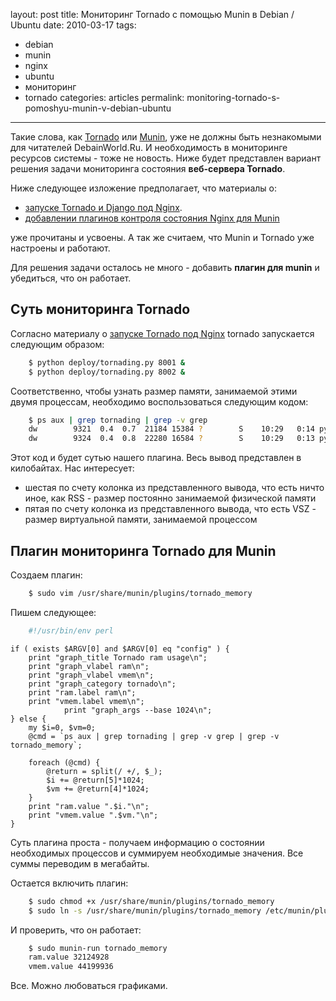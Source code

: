 layout: post
title: Мониторинг Tornado с помощью Munin в Debian / Ubuntu
date: 2010-03-17
tags:
- debian
-  munin
-  nginx
-  ubuntu
-  мониторинг
-  tornado
categories: articles
permalink: monitoring-tornado-s-pomoshyu-munin-v-debian-ubuntu
---
Такие слова, как [Tornado](http://debianworld.ru/articles/tag/tornado/ "Статьи на тему веб-сервера Tornado") или [Munin](http://debianworld.ru/articles/tag/munin/ "Статьи на тему системы мониторинга Munin"), уже не должны быть незнакомыми для читателей DebainWorld.Ru. И необходимость в мониторинге ресурсов системы - тоже не новость. Ниже будет представлен вариант решения задачи мониторинга состояния **веб-сервера Tornado**.
<!-- more -->
Ниже следующее изложение предполагает, что материалы о:

  * [запуске Tornado и Django под Nginx](http://debianworld.ru/articles/ustanovka-i-nastrojka-django-nginx-cherez-tornado-v-debian-ubuntu/ "Установка и настройка Django через Tornado под Nginx").
  * [добавлении плагинов контроля состояния Nginx для Munin](http://debianworld.ru/articles/monitoring-nginx-s-pomoshyu-munin-v-debian-ubuntu/ "Мониторинг nginx с помощью Munin")

уже прочитаны и усвоены. А так же  считаем, что Munin и Tornado уже настроены и работают. 

Для решения задачи осталось не много - добавить **плагин для munin** и убедиться, что он работает.

Суть мониторинга Tornado
-------------------------------
Согласно материалу о [запуске Tornado под Nginx](http://debianworld.ru/articles/ustanovka-i-nastrojka-django-nginx-cherez-tornado-v-debian-ubuntu/ "Установка Django,Tornado,Nginx") tornado запускается следующим образом:

``` bash
    $ python deploy/tornading.py 8001 &
    $ python deploy/tornading.py 8002 &
```
Соответственно, чтобы узнать размер памяти, занимаемой этими двумя процессам, необходимо воспользоваться следующим кодом:

``` bash
    $ ps aux | grep tornading | grep -v grep
    dw        9321  0.4  0.7  21184 15384 ?        S    10:29   0:14 python deploy/tornading.py 8001
    dw        9324  0.4  0.8  22280 16584 ?        S    10:29   0:13 python deploy/tornading.py 8002
```
Этот код и будет сутью нашего плагина. Весь вывод представлен в килобайтах. Нас интересует:

  * шестая по счету колонка из представленного вывода, что есть ничто иное, как RSS - размер постоянно занимаемой физической памяти
  * пятая  по счету колонка из представленного вывода, что есть VSZ - размер виртуальной памяти, занимаемой процессом

Плагин мониторинга Tornado для Munin
-----------------------------------------------
Создаем плагин:

``` bash
    $ sudo vim /usr/share/munin/plugins/tornado_memory
```
Пишем следующее:

``` bash
    #!/usr/bin/env perl
```
    if ( exists $ARGV[0] and $ARGV[0] eq "config" ) {
        print "graph_title Tornado ram usage\n";
        print "graph_vlabel ram\n";
        print "graph_vlabel vmem\n";
        print "graph_category tornado\n";
        print "ram.label ram\n";
        print "vmem.label vmem\n";
                print "graph_args --base 1024\n";
    } else {
        my $i=0, $vm=0;
        @cmd = `ps aux | grep tornading | grep -v grep | grep -v tornado_memory`;

        foreach (@cmd) {
            @return = split(/ +/, $_);
            $i += @return[5]*1024;
            $vm += @return[4]*1024;
        }
        print "ram.value ".$i."\n";
        print "vmem.value ".$vm."\n";
    }


Суть плагина проста - получаем информацию о состоянии необходимых процессов и суммируем необходимые значения. Все суммы переводим в мегабайты.

Остается включить плагин:

``` bash
    $ sudo chmod +x /usr/share/munin/plugins/tornado_memory
    $ sudo ln -s /usr/share/munin/plugins/tornado_memory /etc/munin/plugins/tornado_memory
```
И проверить, что он работает:

``` bash
    $ sudo munin-run tornado_memory
    ram.value 32124928
    vmem.value 44199936
```
Все. Можно любоваться графиками.